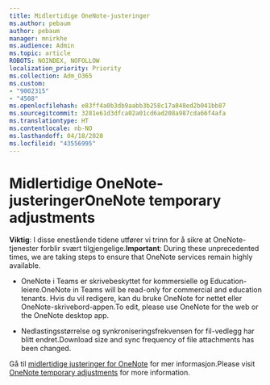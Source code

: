 ```yaml
---
title: Midlertidige OneNote-justeringer
ms.author: pebaum
author: pebaum
manager: mnirkhe
ms.audience: Admin
ms.topic: article
ROBOTS: NOINDEX, NOFOLLOW
localization_priority: Priority
ms.collection: Adm_O365
ms.custom:
- "9002315"
- "4508"
ms.openlocfilehash: e83ff4a0b3db9aabb3b258c17a848ed2b041bb87
ms.sourcegitcommit: 3281e61d3dfca02a01cd6ad208a987cda66f4afa
ms.translationtype: HT
ms.contentlocale: nb-NO
ms.lasthandoff: 04/18/2020
ms.locfileid: "43556995"
---
```

# <a name="onenote-temporary-adjustments"></a><span data-ttu-id="c99aa-102">Midlertidige OneNote-justeringer</span><span class="sxs-lookup"><span data-stu-id="c99aa-102">OneNote temporary adjustments</span></span>

<span data-ttu-id="c99aa-103">**Viktig**: I disse enestående tidene utfører vi trinn for å sikre at OneNote-tjenester forblir svært tilgjengelige.</span><span class="sxs-lookup"><span data-stu-id="c99aa-103">**Important**: During these unprecedented times, we are taking steps to ensure that OneNote services remain highly available.</span></span>

- <span data-ttu-id="c99aa-104">OneNote i Teams er skrivebeskyttet for kommersielle og Education-leiere.</span><span class="sxs-lookup"><span data-stu-id="c99aa-104">OneNote in Teams will be read-only for commercial and education tenants.</span></span> <span data-ttu-id="c99aa-105">Hvis du vil redigere, kan du bruke OneNote for nettet eller OneNote-skrivebord-appen.</span><span class="sxs-lookup"><span data-stu-id="c99aa-105">To edit, please use OneNote for the web or the OneNote desktop app.</span></span>

- <span data-ttu-id="c99aa-106">Nedlastingsstørrelse og synkroniseringsfrekvensen for fil-vedlegg har blitt endret.</span><span class="sxs-lookup"><span data-stu-id="c99aa-106">Download size and sync frequency of file attachments has been changed.</span></span>

<span data-ttu-id="c99aa-107">Gå til [midlertidige justeringer for OneNote](https://techcommunity.microsoft.com/t5/onenote-service-updates/awareness-of-temporary-adjustments-in-microsoft-onenote/m-p/1248100) for mer informasjon.</span><span class="sxs-lookup"><span data-stu-id="c99aa-107">Please visit [OneNote temporary adjustments](https://techcommunity.microsoft.com/t5/onenote-service-updates/awareness-of-temporary-adjustments-in-microsoft-onenote/m-p/1248100) for more information.</span></span>
